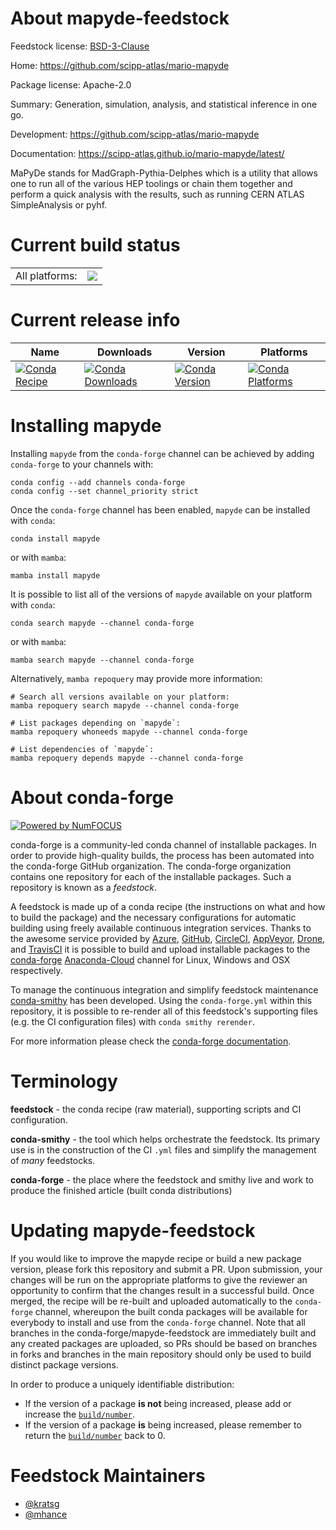 About mapyde-feedstock
======================

Feedstock license: [BSD-3-Clause](https://github.com/conda-forge/mapyde-feedstock/blob/main/LICENSE.txt)

Home: https://github.com/scipp-atlas/mario-mapyde

Package license: Apache-2.0

Summary: Generation, simulation, analysis, and statistical inference in one go.

Development: https://github.com/scipp-atlas/mario-mapyde

Documentation: https://scipp-atlas.github.io/mario-mapyde/latest/

MaPyDe stands for MadGraph-Pythia-Delphes which is a utility that allows one to run all of the various HEP toolings or chain them together and perform a quick analysis with the results, such as running CERN ATLAS SimpleAnalysis or pyhf.


Current build status
====================


<table><tr><td>All platforms:</td>
    <td>
      <a href="https://dev.azure.com/conda-forge/feedstock-builds/_build/latest?definitionId=17149&branchName=main">
        <img src="https://dev.azure.com/conda-forge/feedstock-builds/_apis/build/status/mapyde-feedstock?branchName=main">
      </a>
    </td>
  </tr>
</table>

Current release info
====================

| Name | Downloads | Version | Platforms |
| --- | --- | --- | --- |
| [![Conda Recipe](https://img.shields.io/badge/recipe-mapyde-green.svg)](https://anaconda.org/conda-forge/mapyde) | [![Conda Downloads](https://img.shields.io/conda/dn/conda-forge/mapyde.svg)](https://anaconda.org/conda-forge/mapyde) | [![Conda Version](https://img.shields.io/conda/vn/conda-forge/mapyde.svg)](https://anaconda.org/conda-forge/mapyde) | [![Conda Platforms](https://img.shields.io/conda/pn/conda-forge/mapyde.svg)](https://anaconda.org/conda-forge/mapyde) |

Installing mapyde
=================

Installing `mapyde` from the `conda-forge` channel can be achieved by adding `conda-forge` to your channels with:

```
conda config --add channels conda-forge
conda config --set channel_priority strict
```

Once the `conda-forge` channel has been enabled, `mapyde` can be installed with `conda`:

```
conda install mapyde
```

or with `mamba`:

```
mamba install mapyde
```

It is possible to list all of the versions of `mapyde` available on your platform with `conda`:

```
conda search mapyde --channel conda-forge
```

or with `mamba`:

```
mamba search mapyde --channel conda-forge
```

Alternatively, `mamba repoquery` may provide more information:

```
# Search all versions available on your platform:
mamba repoquery search mapyde --channel conda-forge

# List packages depending on `mapyde`:
mamba repoquery whoneeds mapyde --channel conda-forge

# List dependencies of `mapyde`:
mamba repoquery depends mapyde --channel conda-forge
```


About conda-forge
=================

[![Powered by
NumFOCUS](https://img.shields.io/badge/powered%20by-NumFOCUS-orange.svg?style=flat&colorA=E1523D&colorB=007D8A)](https://numfocus.org)

conda-forge is a community-led conda channel of installable packages.
In order to provide high-quality builds, the process has been automated into the
conda-forge GitHub organization. The conda-forge organization contains one repository
for each of the installable packages. Such a repository is known as a *feedstock*.

A feedstock is made up of a conda recipe (the instructions on what and how to build
the package) and the necessary configurations for automatic building using freely
available continuous integration services. Thanks to the awesome service provided by
[Azure](https://azure.microsoft.com/en-us/services/devops/), [GitHub](https://github.com/),
[CircleCI](https://circleci.com/), [AppVeyor](https://www.appveyor.com/),
[Drone](https://cloud.drone.io/welcome), and [TravisCI](https://travis-ci.com/)
it is possible to build and upload installable packages to the
[conda-forge](https://anaconda.org/conda-forge) [Anaconda-Cloud](https://anaconda.org/)
channel for Linux, Windows and OSX respectively.

To manage the continuous integration and simplify feedstock maintenance
[conda-smithy](https://github.com/conda-forge/conda-smithy) has been developed.
Using the ``conda-forge.yml`` within this repository, it is possible to re-render all of
this feedstock's supporting files (e.g. the CI configuration files) with ``conda smithy rerender``.

For more information please check the [conda-forge documentation](https://conda-forge.org/docs/).

Terminology
===========

**feedstock** - the conda recipe (raw material), supporting scripts and CI configuration.

**conda-smithy** - the tool which helps orchestrate the feedstock.
                   Its primary use is in the construction of the CI ``.yml`` files
                   and simplify the management of *many* feedstocks.

**conda-forge** - the place where the feedstock and smithy live and work to
                  produce the finished article (built conda distributions)


Updating mapyde-feedstock
=========================

If you would like to improve the mapyde recipe or build a new
package version, please fork this repository and submit a PR. Upon submission,
your changes will be run on the appropriate platforms to give the reviewer an
opportunity to confirm that the changes result in a successful build. Once
merged, the recipe will be re-built and uploaded automatically to the
`conda-forge` channel, whereupon the built conda packages will be available for
everybody to install and use from the `conda-forge` channel.
Note that all branches in the conda-forge/mapyde-feedstock are
immediately built and any created packages are uploaded, so PRs should be based
on branches in forks and branches in the main repository should only be used to
build distinct package versions.

In order to produce a uniquely identifiable distribution:
 * If the version of a package **is not** being increased, please add or increase
   the [``build/number``](https://docs.conda.io/projects/conda-build/en/latest/resources/define-metadata.html#build-number-and-string).
 * If the version of a package **is** being increased, please remember to return
   the [``build/number``](https://docs.conda.io/projects/conda-build/en/latest/resources/define-metadata.html#build-number-and-string)
   back to 0.

Feedstock Maintainers
=====================

* [@kratsg](https://github.com/kratsg/)
* [@mhance](https://github.com/mhance/)

